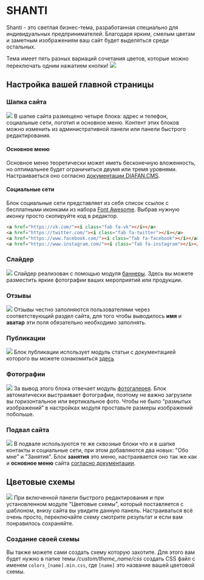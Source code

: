 # SHANTI
Shanti - это светлая бизнес-тема, разработанная специально для индивидуальных предпринимателей.
Благодаря ярким, смелым цветам и заметным изображениям ваш сайт будет выделяться среди остальных.

Тема имеет пять разных вариаций сочетания цветов, которые можно переключать одним нажатием кнопки!
![](https://artemtyrsin.github.io/themes/shanti/screenshots/colors.png)
## Настройка вашей главной страницы
### Шапка сайта
![](https://artemtyrsin.github.io/themes/shanti/screenshots/header.png)
В шапке сайта размещено четыре блока: адрес и телефон, социальные сети, логотип и основное меню. Контент этих блоков можно изменить из административной панели или панели быстрого редактирования.
#### Основное меню
Основное меню теоретически может иметь бесконечную вложенность, но оптимальнее будет ограничиться двумя или тремя уровнями. Настраиваеться оно согласно [документации DIAFAN.CMS](https://www.diafan.ru/dokument/full-manual/sysmodules/menu/).
#### Социальные сети
Блок социальные сети представляет из себя список ссылок с бесплатными иконками из набора [Font Awesome](https://fontawesome.com/icons?d=gallery&s=brands&m=free). Выбрав нужную иконку просто скопируйте код в редактор.
```HTML
<a href="https://vk.com/"><i class="fab fa-vk"></i></a>
<a href="https://twitter.com/"><i class="fab fa-twitter"></i></a>
<a href="https://www.facebook.com/"><i class="fab fa-facebook"></i></a>
<a href="https://www.instagram.com/"><i class="fab fa-instagram"></i></a>
```
### Слайдер
![](https://artemtyrsin.github.io/themes/shanti/screenshots/slider.png)
Слайдер реализован с помощью модуля [баннеры](https://www.diafan.ru/dokument/full-manual/modules/bannery/). Здесь вы можете разместить яркие фотографии ваших мероприятий или продукции.
### Отзывы
![](https://artemtyrsin.github.io/themes/shanti/screenshots/reviews.png)
Отзывы честно заполняются пользователями через соответствующий раздел сайта, для того чтобы выводилось **имя** и **аватар** эти поля обязательно необходимо заполнять.
### Публикации
![](https://artemtyrsin.github.io/themes/shanti/screenshots/posts.png)
Блок публикации использует модуль статьи с документацией которого вы можете ознакомиться [здесь](https://www.diafan.ru/dokument/full-manual/modules/clauses/)
### Фотографии
![](https://artemtyrsin.github.io/themes/shanti/screenshots/photos.png)
За вывод этого блока отвечает модуль [фотогалерея](https://www.diafan.ru/dokument/full-manual/modules/photo/). Блок автоматически выстраивает фотографии, поэтому не важно загрузили вы горизонтальное или вертикальное фото. Чтобы не было “размытых изображений” в настройках модуля проставьте размеры изображений побольше. 
### Подвал сайта
![](https://artemtyrsin.github.io/themes/shanti/screenshots/footer.png)
В подвале используются те же сквозные блоки что и в шапке контакты и социальные сети, при этом добавляются два новых: "Обо мне" и "Занятия". Блок **занятия** это меню, настраивается оно так же как и **основное меню** сайта [согласно документации](https://www.diafan.ru/dokument/full-manual/sysmodules/menu/).
## Цветовые схемы
![](https://artemtyrsin.github.io/themes/shanti/screenshots/colors_panel.png)
При включенной панели быстрого редактирования и при установленном модуле "Цветовые схемы", который поставляется с шаблоном, внизу сайта вы увидите данную панель. Настраиваться всё очень просто, переключайте схему смотрите результат и если вам понравилось сохраняйте.
### Создание своей схемы
Вы также можете сами создать схему которую захотите. Для этого вам будет нужно в папке темы */custom/theme_name/css* создать CSS файл с именем `colors_[name].min.css`, где `[name]` это название вашей цветовой схемы.  

